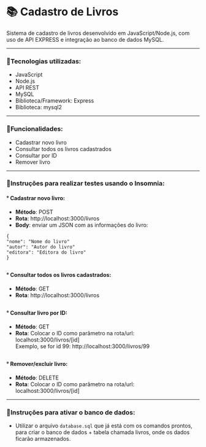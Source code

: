 # 📚 Cadastro de Livros

Sistema de cadastro de livros desenvolvido em JavaScript/Node.js, 
com uso de API EXPRESS e integração ao banco de dados MySQL.

---

### 📌Tecnologias utilizadas:
- JavaScript
- Node.js
- API REST
- MySQL
- Biblioteca/Framework: Express
- Biblioteca: mysql2

---

### 📌Funcionalidades:

- Cadastrar novo livro
- Consultar todos os livros cadastrados
- Consultar por ID
- Remover livro

---

### 📌Instruções para realizar testes usando o Insomnia:

#### ° Cadastrar novo livro:

 - **Método**: POST  
 - **Rota**: http://localhost:3000/livros  
 - **Body**: enviar um JSON com as informações 
   do livro:
  ```
  {
  "nome": "Nome do livro"
  "autor": "Autor do livro"
  "editora": "Editora do livro"
  }
  ```
##  
#### ° Consultar todos os livros cadastrados:
 - **Método**: GET  
 - **Rota**: http://localhost:3000/livros
##  
#### ° Consultar livro por ID:
 - **Método**: GET  
 - **Rota**: Colocar o ID como parâmetro na rota/url: localhost:3000/livros/[id]  
  Exemplo, se for id 99: http://localhost:3000/livros/99  
##  
#### ° Remover/excluir livro:
 - **Método**: DELETE  
 - **Rota**: Colocar o ID como parâmetro na rota/url: localhost:3000/livros/[id]  

---

### 📌Instruções para ativar o banco de dados:

  - Utilizar o arquivo `database.sql` que já está com os comandos prontos,
   para criar o banco de dados + tabela chamada livros, onde os dados ficarão armazenados.
